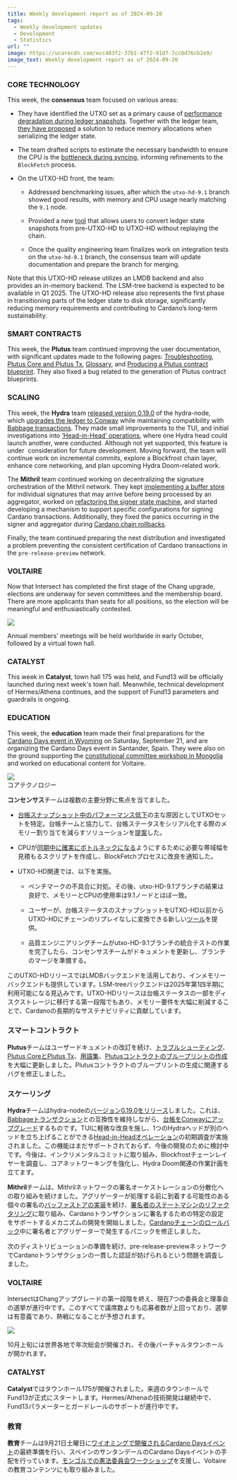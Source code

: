 ```yaml
---
title: Weekly development report as of 2024-09-20
tags:
  - Weekly development updates
  - Development
  - Statistics
url: ""
image: https://ucarecdn.com/ecc483f2-37b1-47f2-91d7-7cc0d76cb2e9/
image_text: Weekly development report as of 2024-09-20
---
```


### CORE TECHNOLOGY

This week, the **consensus** team focused on various areas:

*   They have identified the UTXO set as a primary cause of [performance degradation during ledger snapshots](https://github.com/IntersectMBO/ouroboros-consensus/issues/86). Together with the ledger team, [they have proposed](https://github.com/IntersectMBO/cardano-ledger/issues/4634) a solution to reduce memory allocations when serializing the ledger state.
    
*   The team drafted scripts to estimate the necessary bandwidth to ensure the CPU is the [bottleneck during syncing](https://github.com/IntersectMBO/ouroboros-consensus/pull/1240), informing refinements to the `BlockFetch` process.
    
*   On the UTXO-HD front, the team:
    
    *   Addressed benchmarking issues, after which the `utxo-hd-9.1` branch showed good results, with memory and CPU usage nearly matching the `9.1` node.
        
    *   Provided a new [tool](https://github.com/IntersectMBO/ouroboros-consensus/pull/1222) that allows users to convert ledger state snapshots from pre-UTXO-HD to UTXO-HD without replaying the chain.
        
    *   Once the quality engineering team finalizes work on integration tests on the `utxo-hd-9.1` branch, the consensus team will update documentation and prepare the branch for merging.
        

Note that this UTXO-HD release utilizes an LMDB backend and also provides an in-memory backend. The LSM-tree backend is expected to be available in Q1 2025. The UTXO-HD release also represents the first phase in transitioning parts of the ledger state to disk storage, significantly reducing memory requirements and contributing to Cardano’s long-term sustainability.

### SMART CONTRACTS

This week, the **Plutus** team continued improving the user documentation, with significant updates made to the following pages: [Troubleshooting](https://plutus.cardano.intersectmbo.org/docs/troubleshooting), [Plutus Core and Plutus Tx](https://plutus.cardano.intersectmbo.org/docs/essential-concepts/plutus-core-and-plutus-tx), [Glossary](https://plutus.cardano.intersectmbo.org/docs/glossary), and [Producing a Plutus contract blueprint](https://plutus.cardano.intersectmbo.org/docs/working-with-scripts/producing-a-blueprint). They also fixed a bug related to the generation of Plutus contract blueprints.

### SCALING

This week, the **Hydra** team [released version 0.19.0](https://github.com/cardano-scaling/hydra/releases/tag/0.19.0) of the hydra-node, which [upgrades the ledger to Conway](https://github.com/cardano-scaling/hydra/issues/1178) while maintaining compatibility with [Babbage transactions](https://github.com/cardano-scaling/hydra/pull/1608). They made small improvements to the TUI, and initial investigations into [‘Head-in-Head’ operations](https://github.com/cardano-scaling/hydra/issues/1590), where one Hydra head could launch another, were conducted. Although not yet supported, this feature is under  consideration for future development. Moving forward, the team will continue work on incremental commits, explore a Blockfrost chain layer, enhance core networking, and plan upcoming Hydra Doom-related work.

The **Mithril** team continued working on decentralizing the signature orchestration of the Mithril network. They kept [implementing a buffer store](https://github.com/input-output-hk/mithril/issues/1900) for individual signatures that may arrive before being processed by an aggregator, worked on [refactoring the signer state machine](https://github.com/input-output-hk/mithril/issues/1922), and started developing a mechanism to support specific configurations for signing Cardano transactions. Additionally, they fixed the panics occurring in the signer and aggregator during [Cardano chain rollbacks](https://github.com/input-output-hk/mithril/issues/1840).

Finally, the team continued preparing the next distribution and investigated a problem preventing the consistent certification of Cardano transactions in the `pre-release-preview` network.

### VOLTAIRE

Now that Intersect has completed the first stage of the Chang upgrade, elections are underway for seven committees and the membership board. There are more applicants than seats for all positions, so the election will be meaningful and enthusiastically contested.

![](https://lh7-rt.googleusercontent.com/docsz/AD_4nXfgOJz7oLhfxDRG9b9XC7ozs6Dz89bmpMLfMA9TyVN0zZoKlhFZWyAiEXNFvVVKnSTw4oUuSSPo_T1Qi-sz0XTZabFdvj8sEWJAalTyuQkgtrZ5yUD6NU7CUlZCki-xzXrY2wH6ckK4rqw7TrG6IChkq2mx?key=9xNlJLW3i8x7y-acDdHn7w)

Annual members’ meetings will be held worldwide in early October, followed by a virtual town hall.

### CATALYST

This week in **Catalyst**, town hall 175 was held, and Fund13 will be officially launched during next week's town hall. Meanwhile, technical development of Hermes/Athena continues, and the support of Fund13 parameters and guardrails is ongoing.

### EDUCATION

This week, the **education** team made their final preparations for the [Cardano Days event in Wyoming](https://www.uwyo.edu/acct-fin/cbdi/stampede/) on Saturday, September 21, and are organizing the Cardano Days event in Santander, Spain. They were also on the ground supporting the [constitutional committee workshop in Mongolia](https://lu.ma/282924xd) and worked on educational content for Voltaire.

![](https://ucarecdn.com/13a7a9bc-a3dd-4853-9b93-78391326100b/)  
コアテクノロジー

**コンセンサス**チームは複数の主要分野に焦点を当てました。

*   [台帳スナップショット中のパフォーマンス低下](https://github.com/IntersectMBO/ouroboros-consensus/issues/86)の主な原因としてUTXOセットを特定。台帳チームと協力して、台帳ステータスをシリアル化する際のメモリー割り当てを減らすソリューションを[提案](https://github.com/IntersectMBO/cardano-ledger/issues/4634)した。
    
*   CPUが[同期中に確実にボトルネックになる](https://github.com/IntersectMBO/ouroboros-consensus/pull/1240)ようにするために必要な帯域幅を見積もるスクリプトを作成し、BlockFetchプロセスに改良を通知した。
    
*   UTXO-HD関連では、以下を実施。
    
    *   ベンチマークの不具合に対処。その後、utxo-HD-9.1ブランチの結果は良好で、メモリーとCPUの使用率は9.1ノードとほぼ一致。
        
    *   ユーザーが、台帳ステータスのスナップショットをUTXO-HD以前からUTXO-HDにチェーンのリプレイなしに変換できる新しい[ツール](https://github.com/IntersectMBO/ouroboros-consensus/pull/1222)を提供。
        
    *   品質エンジニアリングチームがutxo-HD-9.1ブランチの統合テストの作業を完了したら、コンセンサスチームがドキュメントを更新し、ブランチのマージを準備する。
        

このUTXO-HDリリースではLMDBバックエンドを活用しており、インメモリーバックエンドも提供しています。LSM-treeバックエンドは2025年第1四半期に利用可能になる見込みです。UTXO-HDリリースは台帳ステータスの一部をディスクストレージに移行する第一段階でもあり、メモリー要件を大幅に削減することで、Cardanoの長期的なサステナビリティに貢献しています。

### スマートコントラクト

**Plutus**チームはユーザードキュメントの改訂を続け、[トラブルシューティング](https://plutus.cardano.intersectmbo.org/docs/troubleshooting)、[Plutus CoreとPlutus Tx](https://plutus.cardano.intersectmbo.org/docs/essential-concepts/plutus-core-and-plutus-tx)、[用語集](https://plutus.cardano.intersectmbo.org/docs/glossary)、[Plutusコントラクトのブループリントの作成](https://plutus.cardano.intersectmbo.org/docs/working-with-scripts/producing-a-blueprint)を大幅に更新しました。Plutusコントラクトのブループリントの生成に関連するバグを修正しました。

### スケーリング

**Hydra**チームはhydra-nodeの[バージョン0.19.0をリリース](https://github.com/cardano-scaling/hydra/releases/tag/0.19.0)しました。これは、[Babbageトランザクション](https://github.com/cardano-scaling/hydra/pull/1608)との互換性を維持しながら、[台帳をConwayにアップグレード](https://github.com/cardano-scaling/hydra/issues/1178)するものです。TUIに軽微な改良を施し、1つのHydraヘッドが別のヘッドを立ち上げることができる[Head-in-Headオペレーション](https://github.com/cardano-scaling/hydra/issues/1590)の初期調査が実施されました。この機能はまだサポートされておらず、今後の開発のために検討中です。今後は、インクリメンタルコミットに取り組み、Blockfrostチェーンレイヤーを調査し、コアネットワーキングを強化し、Hydra Doom関連の作業計画を立てます。

**Mithril**チームは、Mithrilネットワークの署名オーケストレーションの分散化への取り組みを続けました。アグリゲーターが処理する前に到着する可能性のある個々の署名の[バッファストアの実装](https://github.com/input-output-hk/mithril/issues/1900)を続け、[署名者のステートマシンのリファクタリング](https://github.com/input-output-hk/mithril/issues/1922)に取り組み、Cardanoトランザクションに署名するための特定の設定をサポートするメカニズムの開発を開始しました。[Cardanoチェーンのロールバック](https://github.com/input-output-hk/mithril/issues/1840)中に署名者とアグリゲーターで発生するパニックを修正しました。

次のディストリビューションの準備を続け、pre-release-previewネットワークでCardanoトランザクションの一貫した認証が妨げられるという問題を調査しました。

### VOLTAIRE

IntersectはChangアップグレードの第一段階を終え、現在7つの委員会と理事会の選挙が進行中です。このすべてで議席数よりも応募者数が上回っており、選挙は有意義であり、熱戦になることが予想されます。

![](https://lh7-rt.googleusercontent.com/docsz/AD_4nXeBchtJKsK5bXET34wS0SzHJbOeNYu2Dlq8AfhYDt81XGEQmoMRDgYBTr7dm8ty-n4gDMO56U8D-KnCWJyEBExyWdN_TgdSnsDcCjYRptk6zwuwYyLlzucb4f6j9tc2sPBzMYASlfrXcVF8ZT2VnqifBSHo?key=Gmd_qP3L_jQrRdhW6fjczQ)

10月上旬には世界各地で年次総会が開催され、その後バーチャルタウンホールが開かれます。

### CATALYST

**Catalyst**ではタウンホール175が開催されました。来週のタウンホールでFund13が正式にスタートします。Hermes/Athenaの技術開発は継続中で、Fund13パラメーターとガードレールのサポートが進行中です。

### 教育

**教育**チームは9月21日土曜日に[ワイオミングで開催されるCardano Daysイベント](https://www.uwyo.edu/acct-fin/cbdi/stampede/)の最終準備を行い、スペインのサンタンデールのCardano Daysイベントの手配を行っています。[モンゴルでの憲法委員会ワークショップ](https://lu.ma/282924xd)を支援し、Voltaireの教育コンテンツにも取り組みました。
